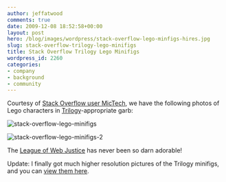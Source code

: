 ```yaml
---
author: jeffatwood
comments: true
date: 2009-12-08 18:52:58+00:00
layout: post
hero: /blog/images/wordpress/stack-overflow-lego-minfigs-hires.jpg
slug: stack-overflow-trilogy-lego-minifigs
title: Stack Overflow Trilogy Lego Minifigs
wordpress_id: 2260
categories:
- company
- background
- community
---
```



Courtesy of [Stack Overflow user MicTech](http://stackoverflow.com/users/69684/mictech), we have the following photos of Lego characters in [Trilogy](http://blog.stackoverflow.com/2009/05/the-stack-overflow-trilogy/)-appropriate garb:



![stack-overflow-lego-minifigs](/blog/images/wordpress/stack-overflow-lego-minfigs-hires.jpg)



![stack-overflow-lego-minifigs-2](/blog/images/wordpress/stack-overflow-lego-minfigs-2-hires.jpg)



The [League of Web Justice](http://blog.stackoverflow.com/2009/07/why-cant-you-have-just-one-site/) has never been so darn adorable!



Update: I finally got much higher resolution pictures of the Trilogy minifigs, and you can [view them here](http://www.flickr.com/photos/eggsmclaren/).

